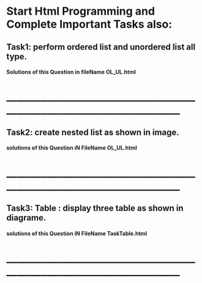 # Start Html Programming and Complete Important Tasks also:

## Task1: perform ordered list and unordered list all type.
#### Solutions of this Question in fileName OL_UL.html
# _______________________________________________________________________
##  Task2: create nested list as shown in image.
#### solutions of this Question iN FileName OL_UL.html
# _______________________________________________________________________
## Task3: Table : display three table as shown in diagrame.
#### solutions of this Question iN FileName TaskTable.html
# _______________________________________________________________________
